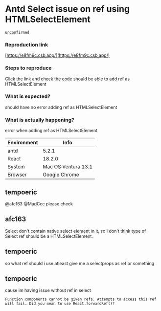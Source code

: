 # Antd Select issue on ref using HTMLSelectElement

`unconfirmed`

### Reproduction link

[https://e8fm9c.csb.app/](https://e8fm9c.csb.app/)

### Steps to reproduce

Click the link and check the code should be able to add ref as HTMLSelectElement

### What is expected?

should have no error adding ref as HTMLSelectElement

### What is actually happening?

error when adding ref as HTMLSelectElement

| Environment | Info                |
| ----------- | ------------------- |
| antd        | 5.2.1               |
| React       | 18.2.0              |
| System      | Mac OS Ventura 13.1 |
| Browser     | Google Chrome       |

<!-- generated by ant-design-issue-helper. DO NOT REMOVE -->

## tempoeric

@afc163 @MadCcc please check

## afc163

Select don't contain native select element in it, so I don't think type of Select ref should be a HTMLSelectElement.

## tempoeric

so what ref should i use atleast give me a selectprops as ref or something

## tempoeric

cause im having issue without ref in select

```
Function components cannot be given refs. Attempts to access this ref will fail. Did you mean to use React.forwardRef()?
```
